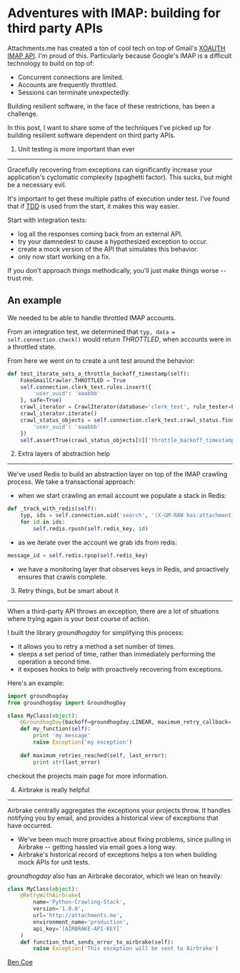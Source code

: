 Adventures with IMAP: building for third party APIs
=========================

Attachments.me has created a ton of cool tech on top of Gmail's [XOAUTH IMAP API](http://googlecode.blogspot.com/2010/03/oauth-access-to-imapsmtp-in-gmail.html). I'm proud of this. Particularly because Google's IMAP is a difficult technology to build on top of:

* Concurrent connections are limited.
* Accounts are frequently throttled.
* Sessions can terminate unexpectedly.

Building resilient software, in the face of these restrictions, has been a challenge.

In this post, I want to share some of the techniques I've picked up for building resilient software dependent on third party APIs.

1. Unit testing is more important than ever
--------------------------------------------

Gracefully recovering from exceptions can significantly increase your application's cyclomatic complexity (spaghetti factor). This sucks, but might be a necessary evil.

It's important to get these multiple paths of execution under test. I've found that if [TDD](http://en.wikipedia.org/wiki/Test-driven_development) is used from the start, it makes this way easier.

Start with integration tests:

* log all the responses coming back from an external API.
* try your damnedest to cause a hypothesized exception to occur.
* create a mock version of the API that simulates this behavior.
* only now start working on a fix.

If you don't approach things methodically, you'll just make things worse -- trust me.

An example
----------
We needed to be able to handle throttled IMAP accounts.

From an integration test, we determined that ```typ, data = self.connection.check()``` would return _THROTTLED_, when accounts were in a throttled state.

From here we went on to create a unit test around the behavior:

```python
def test_iterate_sets_a_throttle_backoff_timestamp(self):
    FakeGmailCrawler.THROTTLED = True
    self.connection.clerk_test.rules.insert({
        'user_uuid': 'aaabbb'
    }, safe=True)
    crawl_iterator = CrawlIterator(database='clerk_test', rule_tester=FakeRuleTester, crawler_map={'gmail_oauth': FakeGmailCrawler, 'g_apps_oauth': FakeGmailCrawler}, client_id=0, client_count=1)
    crawl_iterator.iterate()
    crawl_status_objects = self.connection.clerk_test.crawl_status.find({
        'user_uuid': 'aaabbb'
    })
    self.assertTrue(crawl_status_objects[0]['throttle_backoff_timestamp'] > 1330636773)
```

2. Extra layers of abstraction help
-----------------------------------

We've used Redis to build an abstraction layer on top of the IMAP crawling process. We take a transactional approach:

* when we start crawling an email account we populate a stack in Redis:

```python
def _track_with_redis(self):
	typ, ids = self.connection.uid('search', '(X-GM-RAW has:attachment)')
	for id in ids:
		self.redis.rpush(self.redis_key, id)
```

* as we iterate over the account we grab ids from redis:

```python
message_id = self.redis.rpop(self.redis_key)
```

* we have a monitoring layer that observes keys in Redis, and proactively ensures that crawls complete.

3. Retry things, but be smart about it
---------------------------------------

When a third-party API throws an exception, there are a lot of situations where trying again is your best course of action.

I built the library _groundhogday_ for simplifying this process:

* it allows you to retry a method a set number of times.
* sleeps a set period of time, rather than immediately performing the operation a second time.
* it exposes hooks to help with proactively recovering from exceptions.

Here's an example:

```python
import groundhogday
from groundhogday import GroundhogDay

class MyClass(object):
	@GroundhogDay(backoff=groundhogday.LINEAR, maximum_retry_callback='maximum_retries_reached')
	def my_function(self):
		print 'my message'
		raise Exception('my exception')
	
	def maximum_retries_reached(self, last_error):
		print str(last_error)
```

checkout the projects main page for more information.

4. Airbrake is really helpful
----------------------------

Airbrake centrally aggregates the exceptions your projects throw. It handles notifying you by email, and provides a historical view of exceptions that have occurred.

* We've been much more proactive about fixing problems, since pulling in Airbrake -- getting hassled via email goes a long way.
* Airbrake's historical record of exceptions helps a ton when building mock APIs for unit tests.

_groundhogday_ also has an Airbrake decorator, which we lean on heavily:

```python
class MyClass(object):
	@RetryWithAirbrake(
		name='Python-Crawling-Stack',
		version='1.0.0',
		url='http://attachments.me',
		environment_name='production',
		api_key='[AIRBRAKE-API-KEY]'
	)
	def function_that_sends_error_to_airbrake(self):
		raise Exception('This exception will be sent to Airbrake')
```

[Ben Coe](http://twitter.com/#/benjamincoe)